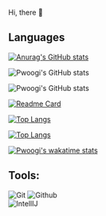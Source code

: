 Hi, there 🐍


## Languages

[![Anurag's GitHub stats](https://github-readme-stats.vercel.app/api?username=pwoogi)](https://github.com/anuraghazra/github-readme-stats)

![Pwoogi's GitHub stats](https://github-readme-stats.vercel.app/api?username=pwoogi&show_icons=true)

![Pwoogi's GitHub stats](https://github-readme-stats.vercel.app/api?username=pwoogi&show_icons=true&theme=radical)

[![Readme Card](https://github-readme-stats.vercel.app/api/pin/?username=pwoogi&repo=github-readme-stats)](https://github.com/pwoogi/hanghae_8D_BE)

[![Top Langs](https://github-readme-stats.vercel.app/api/top-langs/?username=pwoogi)](https://github.com/pwoogi/pwoogi)

[![Top Langs](https://github-readme-stats.vercel.app/api/top-langs/?username=pwoogi&layout=compact)](https://github.com/pwoogi/pwoogi)

[![Pwoogi's wakatime stats](https://github-readme-stats.vercel.app/api/wakatime?username=pwoogi)](https://github.com/pwoogi/pwoogi)

## Tools:

![Git](https://img.shields.io/badge/-Git-000000?style=flat&logo=git)
![Github](https://img.shields.io/badge/-Github-000000?style=flat&logo=github) <br />
![IntellIJ](https://img.shields.io/badge/-IntellIJ%20IDEA-000000?style=flat&logo=intellij%20idea)

